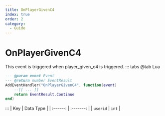```yaml
---
title: OnPlayerGivenC4
index: true
order: 2
category:
  - Guide
---
```


# OnPlayerGivenC4
This event is triggered when player_given_c4 is triggered.
::: tabs
@tab Lua
```lua
--- @param event Event
--- @return number EventResult
AddEventHandler("OnPlayerGivenC4", function(event)
    --[[ ... ]]
    return EventResult.Continue
end)
```

:::
|    Key   | Data Type |
| :------: | :-------: |
| `userid` |   `int`   |